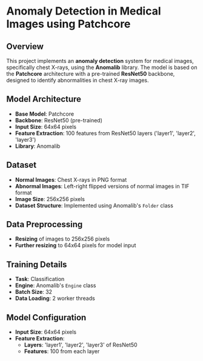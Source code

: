 # Anomaly Detection in Medical Images using Patchcore

## Overview
This project implements an **anomaly detection** system for medical images, specifically chest X-rays, using the **Anomalib** library. The model is based on the **Patchcore** architecture with a pre-trained **ResNet50** backbone, designed to identify abnormalities in chest X-ray images.

## Model Architecture
- **Base Model**: Patchcore
- **Backbone**: ResNet50 (pre-trained)
- **Input Size**: 64x64 pixels
- **Feature Extraction**: 100 features from ResNet50 layers ('layer1', 'layer2', 'layer3')
- **Library**: Anomalib

## Dataset
- **Normal Images**: Chest X-rays in PNG format
- **Abnormal Images**: Left-right flipped versions of normal images in TIF format
- **Image Size**: 256x256 pixels
- **Dataset Structure**: Implemented using Anomalib's `Folder` class

## Data Preprocessing
- **Resizing** of images to 256x256 pixels
- **Further resizing** to 64x64 pixels for model input

## Training Details
- **Task**: Classification
- **Engine**: Anomalib's `Engine` class
- **Batch Size**: 32
- **Data Loading**: 2 worker threads

## Model Configuration
- **Input Size**: 64x64 pixels
- **Feature Extraction**:
  - **Layers**: 'layer1', 'layer2', 'layer3' of ResNet50
  - **Features**: 100 from each layer
